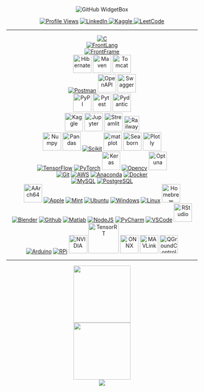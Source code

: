 <p align="center">
    <img src="https://github-widgetbox.vercel.app/api/profile?username=AravindXD&data=followers,repositories,stars,commits&theme=carbon" alt="GitHub WidgetBox">
</p>
<p align="center">
  <a href="https://komarev.com/ghpvc/?username=AravindXD&color=blue&style=flat-square"><img src="https://komarev.com/ghpvc/?username=AravindXD&color=blue&style=flat-square" alt="Profile Views"></a>
<a href="https://www.linkedin.com/in/aravind-nag">
  <img
    src="https://custom-icon-badges.demolab.com/badge/LinkedIn-Connect-0A66C2?logo=linkedin-white&logoColor=fff&style=flat-square"
    alt="LinkedIn">
</a>
<a href="https://kaggle.com/aravindnagarajan">
  <img src="https://img.shields.io/badge/Kaggle-Contributor-orange?logo=kaggle&logoColor=white" alt="Kaggle">
</a>
<a href="https://leetcode.com/aravindxd">
  <img src="https://img.shields.io/badge/LeetCode-Profile-yellow?logo=leetcode&logoColor=black" alt="LeetCode">
</a>
</p>

---


<p align="center">
    <!-- Programming Languages -->
    <a href="#"><img alt="C" src="https://skillicons.dev/icons?i=c,cpp,java,python,r,bash"></a>
    <!-- Frontend --><br>
    <a href="#"><img alt="FrontLang" src="https://skillicons.dev/icons?i=html,css,bootstrap,markdown,latex,javascript"></a>
    <br>
    <a href="#"><img alt="FrontFrame" src="https://skillicons.dev/icons?i=react,vue,vuetify,pinia,express,vite"></a>
    <br>
    <img src="https://www.vectorlogo.zone/logos/hibernate/hibernate-icon.svg" alt="Hibernate" height="48" width="48" />      
    <img src="https://cdn.jsdelivr.net/gh/devicons/devicon@latest/icons/maven/maven-original.svg" alt="Maven" height="48" width="48" />  
    <img src="https://cdn.jsdelivr.net/gh/devicons/devicon@latest/icons/tomcat/tomcat-original.svg" alt="Tomcat" height="48" width="48"/>
    <br>
    <a href="#"><img alt="Postman" src="https://skillicons.dev/icons?i=postman"></a>
    <img src="https://cdn.jsdelivr.net/gh/devicons/devicon@latest/icons/openapi/openapi-original.svg"alt="OpenAPI" height="48" width="48" />
    <img src="https://cdn.jsdelivr.net/gh/devicons/devicon@latest/icons/swagger/swagger-original.svg" alt="Swagger" height="48" width="48"/>
  <br>
    <img src="https://cdn.jsdelivr.net/gh/devicons/devicon@latest/icons/pypi/pypi-original.svg" alt="PyPI" height="48" width="48"/>
    <img src="https://cdn.jsdelivr.net/gh/devicons/devicon@latest/icons/pytest/pytest-original-wordmark.svg" alt="Pytest" height="48" width="48"/>
    <img src="https://pydantic.dev/favicon/apple-touch-icon.png" alt="Pydantic" height="48" width="48" />      
    <!-- Libraries & Frameworks --><br>
    <img src="https://cdn.jsdelivr.net/gh/devicons/devicon@latest/icons/kaggle/kaggle-original.svg" alt="Kaggle" height="48" width="48"/>
    <img src="https://cdn.jsdelivr.net/gh/devicons/devicon@latest/icons/jupyter/jupyter-original-wordmark.svg" alt="Jupyter" height="48" width="48"/>      
    <img src="https://cdn.jsdelivr.net/gh/devicons/devicon/icons/streamlit/streamlit-original.svg" alt="Streamlit" height="48" width="48" />
    <img src="https://cdn.jsdelivr.net/gh/devicons/devicon@latest/icons/railway/railway-original.svg" alt="Railway" width="40" height="40"/>     
  <br>
    <img src="https://cdn.jsdelivr.net/gh/devicons/devicon@latest/icons/numpy/numpy-original.svg" alt="Numpy" height="48" width="48"/>
    <img src="https://cdn.jsdelivr.net/gh/devicons/devicon@latest/icons/pandas/pandas-original-wordmark.svg" alt="Pandas" height="48" width="48"/>          
    <a href="#"><img alt="Scikit" src="https://skillicons.dev/icons?i=sklearn"></a>
    <img src="https://cdn.jsdelivr.net/gh/devicons/devicon@latest/icons/matplotlib/matplotlib-original.svg" alt="matplot" height="48" width="48" />      
    <img src="https://cdn.worldvectorlogo.com/logos/seaborn-1.svg" alt="Seaborn" height="48" width="48" />      
    <img src="https://cdn.jsdelivr.net/gh/devicons/devicon/icons/plotly/plotly-original.svg" alt="Plotly" height="48" width="48" />
    <br>
    <a href="#"><img alt="TensorFlow" src="https://skillicons.dev/icons?i=tensorflow"></a>
    <a href="#"><img alt="PyTorch" src="https://skillicons.dev/icons?i=pytorch"></a>
    <img src="https://cdn.jsdelivr.net/gh/devicons/devicon@latest/icons/keras/keras-original.svg" alt="Keras" height="48" width="48" />      
    <a href="#"><img alt="Opencv" src="https://skillicons.dev/icons?i=opencv"></a>
    <img src="https://avatars.githubusercontent.com/u/57251745?s=280&v=4" alt="Optuna" height="48" width="48" />      
    <!-- Tools --><br>
    <a href="#"><img alt="Git" src="https://skillicons.dev/icons?i=git"></a>
    <a href="#"><img alt="AWS" src="https://skillicons.dev/icons?i=aws"></a>
    <a href="#"><img alt="Anaconda" src="https://skillicons.dev/icons?i=anaconda"></a>
    <a href="#"><img alt="Docker" src="https://skillicons.dev/icons?i=docker"></a>
    <!-- Databases --><br>
    <a href="#"><img alt="MySQL" src="https://skillicons.dev/icons?i=mysql"></a>
    <a href="#"><img alt="PostgreSQL" src="https://skillicons.dev/icons?i=postgresql"></a>
    <!-- Platforms --><br>
    <img src="https://cdn.jsdelivr.net/gh/devicons/devicon@latest/icons/aarch64/aarch64-original.svg" alt="AArch64" height="48" width="48" />
    <a href="#"><img alt="Apple" src="https://skillicons.dev/icons?i=apple"></a>
    <a href="#"><img alt="Mint" src="https://skillicons.dev/icons?i=mint"></a>
    <a href="#"><img alt="Ubuntu" src="https://skillicons.dev/icons?i=ubuntu"></a>
    <a href="#"><img alt="Windows" src="https://skillicons.dev/icons?i=windows"></a>
    <a href="#"><img alt="Linux" src="https://skillicons.dev/icons?i=linux"></a>
    <img src="https://cdn.jsdelivr.net/gh/devicons/devicon/icons/homebrew/homebrew-original.svg" alt="Homebrew" height="48" width="48" /><br>
    <a href="#"><img alt="Blender" src="https://skillicons.dev/icons?i=blender"></a>
    <a href="#"><img alt="Github" src="https://skillicons.dev/icons?i=github"></a>
    <a href="#"><img alt="Matlab" src="https://skillicons.dev/icons?i=matlab"></a>
    <a href="#"><img alt="NodeJS" src="https://skillicons.dev/icons?i=nodejs"></a>
    <a href="#"><img alt="PyCharm" src="https://skillicons.dev/icons?i=pycharm"></a>
    <a href="#"><img alt="VSCode" src="https://skillicons.dev/icons?i=vscode"></a>
    <img src="https://cdn.jsdelivr.net/gh/devicons/devicon@latest/icons/rstudio/rstudio-original.svg" alt="RStudio" height="48" width="48"/>
    <!-- Hardware --><br>
    <a href="#"><img alt="Arduino" src="https://skillicons.dev/icons?i=arduino"></a>
    <a href="#"><img alt="RPi" src="https://skillicons.dev/icons?i=raspberrypi"></a>
    <img src="https://github.com/user-attachments/assets/64592b00-5705-4417-abc9-8fc03892c963" alt="NVIDIA" width="48">
    <!-- Missing Libraries / Frameworks Icons -->
    <img src="https://developer.nvidia.com/blog/wp-content/uploads/2018/11/NV_TensorRT_Visual_2C_RGB-625x625-1.png" alt="TensorRT" width="80" />      
    <img src="https://artwork.lfaidata.foundation/projects/onnx/icon/color/onnx-icon-color.png" alt="ONNX" height="48" width="48" />      
    <img src="https://avatars.githubusercontent.com/u/961247?v=4" alt="MAVLink" height="48" width="48" />      
    <img src="https://user-images.githubusercontent.com/723610/28808130-6b6edcb2-7682-11e7-9dd9-83808cfd85e2.png" alt="QGroundControl" height="48" width="48" />      
</p>


---

<p align="center">
  <img src="https://github-readme-stats.vercel.app/api?username=AravindXD&theme=highcontrast&hide_border=true&include_all_commits=true&rank_icon=github" height="150px">
  <br>
  <img src="https://github-readme-streak-stats.herokuapp.com/?user=AravindXD&theme=highcontrast&hide_border=true" height="150px">
  <br>
  <img src="https://github-readme-stats.vercel.app/api/top-langs/?username=AravindXD&exclude_repo=VIT-MLfR,VIT-DAA,R-proj&langs_count=20&theme=highcontrast&layout=pie&hide_border=true">
</p>

